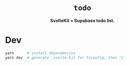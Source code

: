 <div align="center">
  <h1><code>todo</code></h1>
  <p><strong>SvelteKit + Supabase todo list.</strong></p>
</div>

# Dev

```sh
yarn      # install dependencies
yarn dev  # generate .svelte-kit for tsconfig, then ⌃C
```
